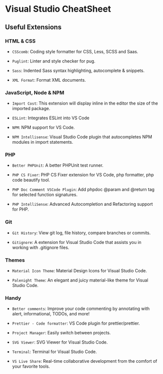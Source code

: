 # Visual Studio CheatSheet

## Useful Extensions

### HTML & CSS

- `CSScomb`: Coding style formatter for CSS, Less, SCSS and Saas.

- `Puglint`: Linter and style checker for pug.

- `Sass`: Indented Sass syntax highlighting, autocomplete & snippets.

- `XML Format`: Format XML documents.

### JavaScript, Node & NPM

- `Import Cost`: This extension will display inline in the editor the size of the imported package.

- `ESLint`: Integrates ESLint into VS Code

- `NPM`: NPM support for VS Code.

- `NPM Intellisense`: Visual Studio Code plugin that autocompletes NPM modules in import statements.

### PHP

- `Better PHPUnit`: A better PHPUnit test runner.

- `PHP CS Fixer`: PHP CS Fixer extension for VS Code, php formatter, php code beautify tool.

- `PHP Doc Comment VSCode Plugin`: Add phpdoc @param and @return tag for selected function signatures.

- `PHP IntelliSense`: Advanced Autocompletion and Refactoring support for PHP.

### Git

- `Git History`: View git log, file history, compare branches or commits.

- `Gitignore`: A extension for Visual Studio Code that assists you in working with .gitignore files.

### Themes

- `Material Icon Theme`: Material Design Icons for Visual Studio Code.

- `Palenight Theme`: An elegant and juicy material-like theme for Visual Studio Code.

### Handy

- `Better comments`: Improve your code commenting by annotating with alert, informational, TODOs, and more!

- `Prettier - Code formatter`: VS Code plugin for prettier/prettier.

- `Project Manager`: Easily switch between projects.

- `SVG Viewer`: SVG Viewer for Visual Studio Code.

- `Terminal`: Terminal for Visual Studio Code.

- `VS Live Share`: Real-time collaborative development from the comfort of your favorite tools.

